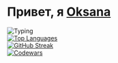 <h1>Привет, я  <a href="https://github.com/oksivasilinka/github-readme-stats" >Oksana</a></h1>
<img src="https://readme-typing-svg.herokuapp.com?color=%2336BCF7&lines=Frontend+developer" alt="Typing">

<div>
  <a href="https://github.com/oksivasilinka/github-readme-stats">
  <img src="https://github-readme-stats.vercel.app/api/top-langs/?username=oksivasilinka&layout=compact" alt="Top Languages">
</a>

</div>
<div>
  <a href="https://git.io/streak-stats">
  <img src="https://streak-stats.demolab.com?user=oksivasilinka&theme=neon&border_radius=8" alt="GitHub Streak">
</a>
</div>

<div>
  <a href="https://www.codewars.com/users/OksanaKovalchuk">
  <img src="https://www.codewars.com/users/OksanaKovalchuk/badges/large" alt="Codewars">
</a>
</div>

<!--
**oksivasilinka/oksivasilinka** is a ✨ _special_ ✨ repository because its `README.md` (this file) appears on your GitHub profile.

Here are some ideas to get you started:

- 🔭 I’m currently working on ...
- 🌱 I’m currently learning ...
- 👯 I’m looking to collaborate on ...
- 🤔 I’m looking for help with ...
- 💬 Ask me about ...
- 📫 How to reach me: ...
- 😄 Pronouns: ...
- ⚡ Fun fact: ...
-->
